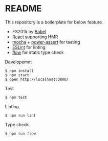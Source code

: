 # README

This repository is a boilerplate for below feature.

- ES2015 by [Babel](https://babeljs.io/)
- [React](https://facebook.github.io/react/) supporting HMR
- [mocha](http://mochajs.org/) + [power-assert](https://github.com/power-assert-js/power-assert) for testing
- [ESLint](http://eslint.org/) for linting
- [flow](http://flowtype.org/) for static type check

Developemnt
```
$ npm install
$ npm start
$ open http://localhost:3000/
```

Test
```
$ npm test
```

Linting
```
$ npm run lint
```

Type check
```
$ npm run flow
```

